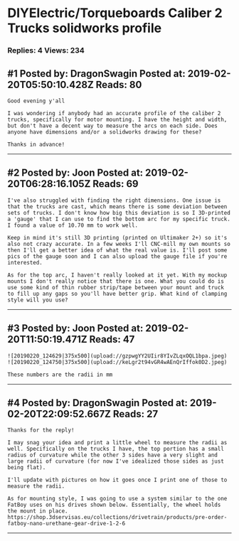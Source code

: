 # DIYElectric/Torqueboards Caliber 2 Trucks solidworks profile

### Replies: 4 Views: 234

## \#1 Posted by: DragonSwagin Posted at: 2019-02-20T05:50:10.428Z Reads: 80

```
Good evening y'all

I was wondering if anybody had an accurate profile of the caliber 2 trucks, specifically for motor mounting. I have the height and width, but don't have a decent way to measure the arcs on each side. Does anyone have dimensions and/or a solidworks drawing for these?

Thanks in advance!
```

---
## \#2 Posted by: Joon Posted at: 2019-02-20T06:28:16.105Z Reads: 69

```
I've also struggled with finding the right dimensions. One issue is that the trucks are cast, which means there is some deviation between sets of trucks. I don't know how big this deviation is so I 3D-printed a 'gauge' that I can use to find the bottom arc for my specific truck. I found a value of 10.70 mm to work well. 

Keep in mind it's still 3D printing (printed on Ultimaker 2+) so it's also not crazy accurate. In a few weeks I'll CNC-mill my own mounts so then I'll get a better idea of what the real value is. I'll post some pics of the gauge soon and I can also upload the gauge file if you're interested. 

As for the top arc, I haven't really looked at it yet. With my mockup mounts I don't really notice that there is one. What you could do is use some kind of thin rubber strip/tape between your mount and truck to fill up any gaps so you'll have better grip. What kind of clamping style will you use?
```

---
## \#3 Posted by: Joon Posted at: 2019-02-20T11:50:19.471Z Reads: 47

```
![20190220_124629|375x500](upload://gzpwgYY2UIir8YIvZLqxOQL1bpa.jpeg) ![20190220_124750|375x500](upload://keLgr2t94vGR4wAEnQrIffok0D2.jpeg)

These numbers are the radii in mm
```

---
## \#4 Posted by: DragonSwagin Posted at: 2019-02-20T22:09:52.667Z Reads: 27

```
Thanks for the reply!

I may snag your idea and print a little wheel to measure the radii as well. Specifically on the trucks I have, the top portion has a small radius of curvature while the other 3 sides have a very slight and large radii of curvature (for now I've idealized those sides as just being flat).

I'll update with pictures on how it goes once I print one of those to measure the radii.

As for mounting style, I was going to use a system similar to the one FatBoy uses on his drives shown below. Essentially, the wheel holds the mount in place. https://shop.3dservisas.eu/collections/drivetrain/products/pre-order-fatboy-nano-urethane-gear-drive-1-2-6
```

---
